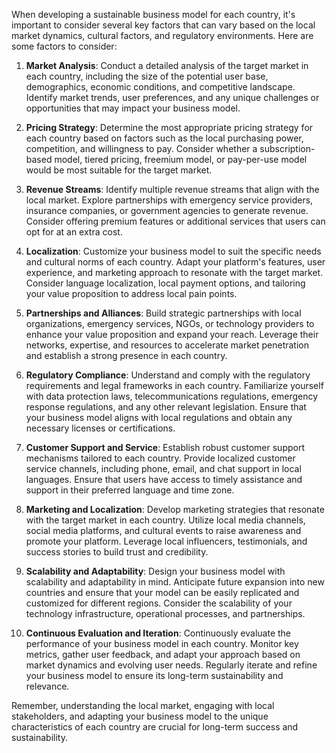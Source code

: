 When developing a sustainable business model for each country, it's important to consider several key factors that can vary based on the local market dynamics, cultural factors, and regulatory environments. Here are some factors to consider:

1. **Market Analysis**: Conduct a detailed analysis of the target market in each country, including the size of the potential user base, demographics, economic conditions, and competitive landscape. Identify market trends, user preferences, and any unique challenges or opportunities that may impact your business model.

2. **Pricing Strategy**: Determine the most appropriate pricing strategy for each country based on factors such as the local purchasing power, competition, and willingness to pay. Consider whether a subscription-based model, tiered pricing, freemium model, or pay-per-use model would be most suitable for the target market.

3. **Revenue Streams**: Identify multiple revenue streams that align with the local market. Explore partnerships with emergency service providers, insurance companies, or government agencies to generate revenue. Consider offering premium features or additional services that users can opt for at an extra cost.

4. **Localization**: Customize your business model to suit the specific needs and cultural norms of each country. Adapt your platform's features, user experience, and marketing approach to resonate with the target market. Consider language localization, local payment options, and tailoring your value proposition to address local pain points.

5. **Partnerships and Alliances**: Build strategic partnerships with local organizations, emergency services, NGOs, or technology providers to enhance your value proposition and expand your reach. Leverage their networks, expertise, and resources to accelerate market penetration and establish a strong presence in each country.

6. **Regulatory Compliance**: Understand and comply with the regulatory requirements and legal frameworks in each country. Familiarize yourself with data protection laws, telecommunications regulations, emergency response regulations, and any other relevant legislation. Ensure that your business model aligns with local regulations and obtain any necessary licenses or certifications.

7. **Customer Support and Service**: Establish robust customer support mechanisms tailored to each country. Provide localized customer service channels, including phone, email, and chat support in local languages. Ensure that users have access to timely assistance and support in their preferred language and time zone.

8. **Marketing and Localization**: Develop marketing strategies that resonate with the target market in each country. Utilize local media channels, social media platforms, and cultural events to raise awareness and promote your platform. Leverage local influencers, testimonials, and success stories to build trust and credibility.

9. **Scalability and Adaptability**: Design your business model with scalability and adaptability in mind. Anticipate future expansion into new countries and ensure that your model can be easily replicated and customized for different regions. Consider the scalability of your technology infrastructure, operational processes, and partnerships.

10. **Continuous Evaluation and Iteration**: Continuously evaluate the performance of your business model in each country. Monitor key metrics, gather user feedback, and adapt your approach based on market dynamics and evolving user needs. Regularly iterate and refine your business model to ensure its long-term sustainability and relevance.

Remember, understanding the local market, engaging with local stakeholders, and adapting your business model to the unique characteristics of each country are crucial for long-term success and sustainability.